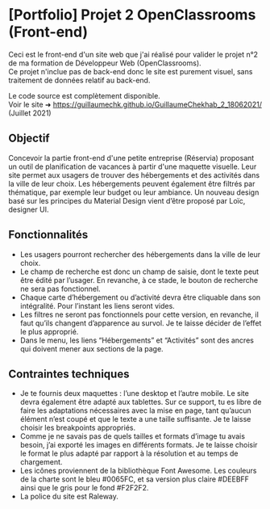 # [Portfolio] Projet 2 OpenClassrooms (Front-end)

Ceci est le front-end d'un site web que j'ai réalisé pour valider le projet n°2 de ma formation de Développeur Web (OpenClassrooms).
<br />
Ce projet n'inclue pas de back-end donc le site est purement visuel, sans traitement de données relatif au back-end.

Le code source est complètement disponible. 
<br />
Voir le site ➜ https://guillaumechk.github.io/GuillaumeChekhab_2_18062021/
<br />
(Juillet 2021)

## Objectif
Concevoir la partie front-end d'une
petite entreprise (Réservia) proposant un outil de planification de vacances à partir d'une maquette visuelle. Leur site permet aux usagers
de trouver des hébergements et des activités dans la ville de leur choix. Les hébergements
peuvent également être filtrés par thématique, par exemple leur budget ou leur ambiance.
Un nouveau design basé sur les principes du Material Design vient d’être proposé par Loïc,
designer UI.

## Fonctionnalités
* Les usagers pourront rechercher des hébergements dans la ville de leur choix. 
* Le champ
de recherche est donc un champ de saisie, dont le texte peut être édité par l’usager. En
revanche, à ce stade, le bouton de recherche ne sera pas fonctionnel.
* Chaque carte d’hébergement ou d’activité devra être cliquable dans son intégralité. Pour
l’instant les liens seront vides.
* Les filtres ne seront pas fonctionnels pour cette version, en revanche, il faut qu’ils changent
d’apparence au survol. Je te laisse décider de l’effet le plus approprié.
* Dans le menu, les liens “Hébergements” et “Activités” sont des ancres qui doivent mener
aux sections de la page.

## Contraintes techniques
* Je te fournis deux maquettes : l’une desktop et l’autre mobile. Le site devra également être
adapté aux tablettes. Sur ce support, tu es libre de faire les adaptations nécessaires avec la
mise en page, tant qu’aucun élément n’est coupé et que le texte a une taille suffisante. Je
te laisse choisir les breakpoints appropriés.
* Comme je ne savais pas de quels tailles et formats d’image tu avais besoin, j’ai exporté les
images en différents formats. Je te laisse choisir le format le plus adapté par rapport à la
résolution et au temps de chargement.
* Les icônes proviennent de la bibliothèque Font Awesome. Les couleurs de la charte sont le
bleu #0065FC, et sa version plus claire #DEEBFF ainsi que le gris pour le fond #F2F2F2.
* La police du site est Raleway.
